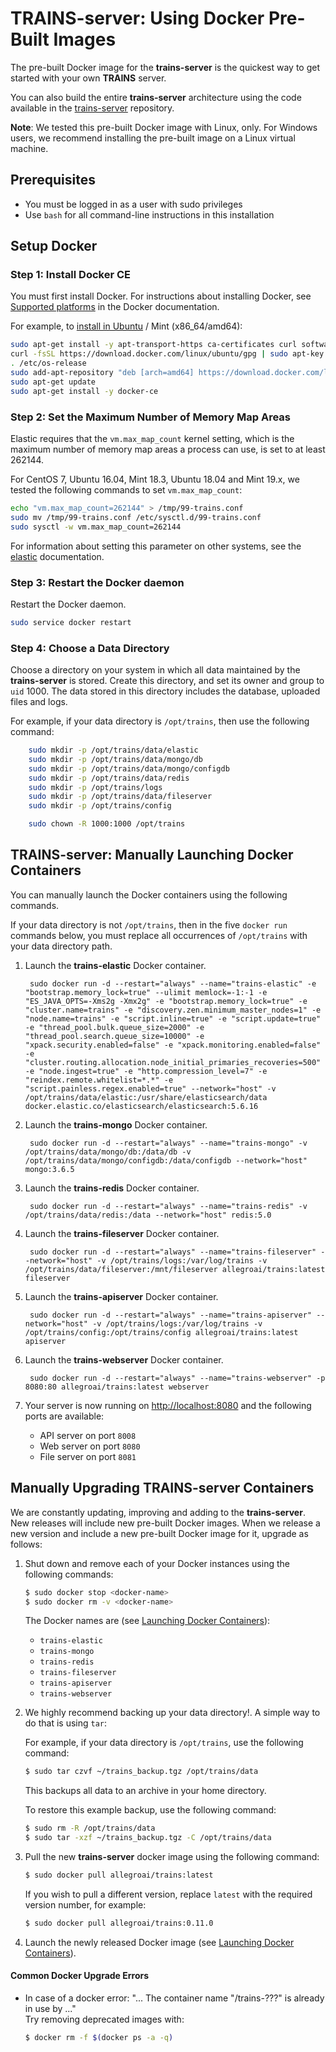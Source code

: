 # TRAINS-server: Using Docker Pre-Built Images

The pre-built Docker image for the **trains-server** is the quickest way to get started with your own **TRAINS** server.

You can also build the entire **trains-server** architecture using the code available in the [trains-server](https://github.com/allegroai/trains-server) repository.

**Note**: We tested this pre-built Docker image with Linux, only. For Windows users, we recommend installing the pre-built image on a Linux virtual machine.

## Prerequisites

* You must be logged in as a user with sudo privileges
* Use `bash` for all command-line instructions in this installation

## Setup Docker

### Step 1: Install Docker CE

You must first install Docker. For instructions about installing Docker, see [Supported platforms](https://docs.docker.com/install//#support) in the Docker documentation.

For example, to [install in Ubuntu](https://docs.docker.com/install/linux/docker-ce/ubuntu/) / Mint (x86_64/amd64):

```bash
sudo apt-get install -y apt-transport-https ca-certificates curl software-properties-common
curl -fsSL https://download.docker.com/linux/ubuntu/gpg | sudo apt-key add -
. /etc/os-release
sudo add-apt-repository "deb [arch=amd64] https://download.docker.com/linux/ubuntu $UBUNTU_CODENAME stable"
sudo apt-get update
sudo apt-get install -y docker-ce
```

### Step 2: Set the Maximum Number of Memory Map Areas

Elastic requires that the `vm.max_map_count` kernel setting, which is the maximum number of memory map areas a process can use, is set to at least 262144.

For CentOS 7, Ubuntu 16.04, Mint 18.3, Ubuntu 18.04 and Mint 19.x, we tested the following commands to set `vm.max_map_count`:

```bash
echo "vm.max_map_count=262144" > /tmp/99-trains.conf
sudo mv /tmp/99-trains.conf /etc/sysctl.d/99-trains.conf
sudo sysctl -w vm.max_map_count=262144
```

For information about setting this parameter on other systems, see the [elastic](https://www.elastic.co/guide/en/elasticsearch/reference/current/docker.html#docker-cli-run-prod-mode) documentation.

### Step 3: Restart the Docker daemon

Restart the Docker daemon.

```bash
sudo service docker restart
```

### Step 4: Choose a Data Directory

Choose a directory on your system in which all data maintained by the **trains-server** is stored.
Create this directory, and set its owner and group to `uid` 1000. The data stored in this directory includes the database, uploaded files and logs.

For example, if your data directory is `/opt/trains`, then use the following command:

```bash
    sudo mkdir -p /opt/trains/data/elastic
    sudo mkdir -p /opt/trains/data/mongo/db
    sudo mkdir -p /opt/trains/data/mongo/configdb
    sudo mkdir -p /opt/trains/data/redis
    sudo mkdir -p /opt/trains/logs
    sudo mkdir -p /opt/trains/data/fileserver
    sudo mkdir -p /opt/trains/config

    sudo chown -R 1000:1000 /opt/trains
```

## TRAINS-server: Manually Launching Docker Containers <a name="launch"></a>

You can manually launch the Docker containers using the following commands.

If your data directory is not `/opt/trains`, then in the five `docker run` commands below, you must replace all occurrences of `/opt/trains` with your data directory path.

1. Launch the **trains-elastic** Docker container.

        sudo docker run -d --restart="always" --name="trains-elastic" -e "bootstrap.memory_lock=true" --ulimit memlock=-1:-1 -e "ES_JAVA_OPTS=-Xms2g -Xmx2g" -e "bootstrap.memory_lock=true" -e "cluster.name=trains" -e "discovery.zen.minimum_master_nodes=1" -e "node.name=trains" -e "script.inline=true" -e "script.update=true" -e "thread_pool.bulk.queue_size=2000" -e "thread_pool.search.queue_size=10000" -e "xpack.security.enabled=false" -e "xpack.monitoring.enabled=false" -e "cluster.routing.allocation.node_initial_primaries_recoveries=500" -e "node.ingest=true" -e "http.compression_level=7" -e "reindex.remote.whitelist=*.*" -e "script.painless.regex.enabled=true" --network="host" -v /opt/trains/data/elastic:/usr/share/elasticsearch/data docker.elastic.co/elasticsearch/elasticsearch:5.6.16

1. Launch the **trains-mongo** Docker container.

        sudo docker run -d --restart="always" --name="trains-mongo" -v /opt/trains/data/mongo/db:/data/db -v /opt/trains/data/mongo/configdb:/data/configdb --network="host" mongo:3.6.5

1. Launch the **trains-redis** Docker container.

        sudo docker run -d --restart="always" --name="trains-redis" -v /opt/trains/data/redis:/data --network="host" redis:5.0

1. Launch the **trains-fileserver** Docker container.

        sudo docker run -d --restart="always" --name="trains-fileserver" --network="host" -v /opt/trains/logs:/var/log/trains -v /opt/trains/data/fileserver:/mnt/fileserver allegroai/trains:latest fileserver

1. Launch the **trains-apiserver** Docker container.

        sudo docker run -d --restart="always" --name="trains-apiserver" --network="host" -v /opt/trains/logs:/var/log/trains -v /opt/trains/config:/opt/trains/config allegroai/trains:latest apiserver

1. Launch the **trains-webserver** Docker container.

        sudo docker run -d --restart="always" --name="trains-webserver" -p 8080:80 allegroai/trains:latest webserver

1. Your server is now running on [http://localhost:8080](http://localhost:8080) and the following ports are available:

    * API server on port `8008`
    * Web server on port `8080`
    * File server on port `8081`

## Manually Upgrading TRAINS-server Containers <a name="upgrade"></a>

We are constantly updating, improving and adding to the **trains-server**.
New releases will include new pre-built Docker images.
When we release a new version and include a new pre-built Docker image for it, upgrade as follows:

1. Shut down and remove each of your Docker instances using the following commands:
    
    ```bash
    $ sudo docker stop <docker-name>
    $ sudo docker rm -v <docker-name>
    ```

    The Docker names are (see [Launching Docker Containers](#launch-docker)):

    * `trains-elastic`
    * `trains-mongo`
    * `trains-redis`
    * `trains-fileserver`
    * `trains-apiserver`
    * `trains-webserver`

2. We highly recommend backing up your data directory!. A simple way to do that is using `tar`:

    For example, if your data directory is `/opt/trains`, use the following command:

    ```bash
    $ sudo tar czvf ~/trains_backup.tgz /opt/trains/data
    ```
    This backups all data to an archive in your home directory.

    To restore this example backup, use the following command:
    ```bash
    $ sudo rm -R /opt/trains/data
    $ sudo tar -xzf ~/trains_backup.tgz -C /opt/trains/data
    ```

3. Pull the new **trains-server** docker image using the following command:

    ```bash
    $ sudo docker pull allegroai/trains:latest
    ```

    If you wish to pull a different version, replace `latest` with the required version number, for example:
    ```bash
    $ sudo docker pull allegroai/trains:0.11.0
     ```

4. Launch the newly released Docker image (see [Launching Docker Containers](#trains-server-manually-launching-docker-containers-)).


#### Common Docker Upgrade Errors 

* In case of a docker error: "... The container name "/trains-???" is already in use by ..."      
    Try removing deprecated images with:
    ```bash
    $ docker rm -f $(docker ps -a -q)
    ```
  